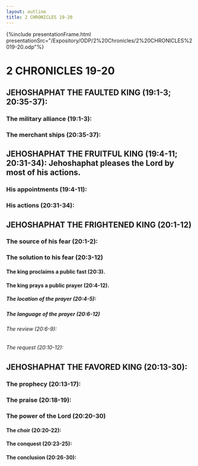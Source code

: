 ```yaml
---
layout: outline
title: 2 CHRONICLES 19-20
---
```

{%include presentationFrame.html presentationSrc="/Expository/ODP/2%20Chronicles/2%20CHRONICLES%2019-20.odp"%}

# 2 CHRONICLES 19-20 
## JEHOSHAPHAT THE FAULTED KING (19:1-3; 20:35-37): 
###  The military alliance (19:1-3): 
###  The merchant ships (20:35-37): 
## JEHOSHAPHAT THE FRUITFUL KING (19:4-11; 20:31-34): Jehoshaphat pleases the Lord by most of his actions. 
###  His appointments (19:4-11): 
###  His actions (20:31-34): 
## JEHOSHAPHAT THE FRIGHTENED KING (20:1-12) 
###  The source of his fear (20:1-2): 
###  The solution to his fear (20:3-12) 
####  The king proclaims a public fast (20:3). 
####  The king prays a public prayer (20:4-12). 
#####  The location of the prayer (20:4-5): 
#####  The language of the prayer (20:6-12) 
######  The review (20:6-9): 
######  The request (20:10-12): 
## JEHOSHAPHAT THE FAVORED KING (20:13-30): 
###  The prophecy (20:13-17): 
###  The praise (20:18-19): 
###  The power of the Lord (20:20-30) 
####  The choir (20:20-22): 
####  The conquest (20:23-25): 
####  The conclusion (20:26-30): 
